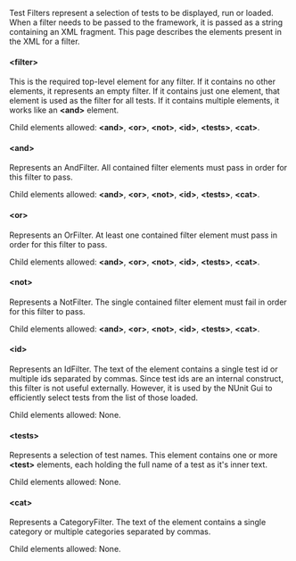 Test Filters represent a selection of tests to be displayed, run or loaded. When a filter needs to be passed to the framework, it is passed as a string containing an XML fragment. This page describes the elements present in the XML for a filter.

#### &lt;filter&gt;

This is the required top-level element for any filter. If it contains no other elements, it represents an empty filter. If it contains just one element, that element is used as the filter for all tests. If it contains multiple elements, it works like an **&lt;and&gt;** element.

Child elements allowed: **&lt;and&gt;**, **&lt;or&gt;**, **&lt;not&gt;**, **&lt;id&gt;**, **&lt;tests&gt;**, **&lt;cat&gt;**.

#### &lt;and&gt;

Represents an AndFilter. All contained filter elements must pass in order for this filter to pass.

Child elements allowed: **&lt;and&gt;**, **&lt;or&gt;**, **&lt;not&gt;**, **&lt;id&gt;**, **&lt;tests&gt;**, **&lt;cat&gt;**.

#### &lt;or&gt;

Represents an OrFilter. At least one contained filter element must pass in order for this filter to pass.

Child elements allowed: **&lt;and&gt;**, **&lt;or&gt;**, **&lt;not&gt;**, **&lt;id&gt;**, **&lt;tests&gt;**, **&lt;cat&gt;**.

#### &lt;not&gt;

Represents a NotFilter. The single contained filter element must fail in order for this filter to pass.

Child elements allowed: **&lt;and&gt;**, **&lt;or&gt;**, **&lt;not&gt;**, **&lt;id&gt;**, **&lt;tests&gt;**, **&lt;cat&gt;**.

#### &lt;id&gt;

Represents an IdFilter. The text of the element contains a single test id or multiple ids separated by commas. Since test ids are an internal construct, this filter is not useful externally. However, it is used by the NUnit Gui to efficiently select tests from the list of those loaded.

Child elements allowed: None.

#### &lt;tests&gt;

Represents a selection of test names. This element contains one or more **&lt;test&gt;** elements, each holding the full name of a test as it's inner text.

Child elements allowed: None.

#### &lt;cat&gt;

Represents a CategoryFilter. The text of the element contains a single category or multiple categories separated by commas.

Child elements allowed: None.

